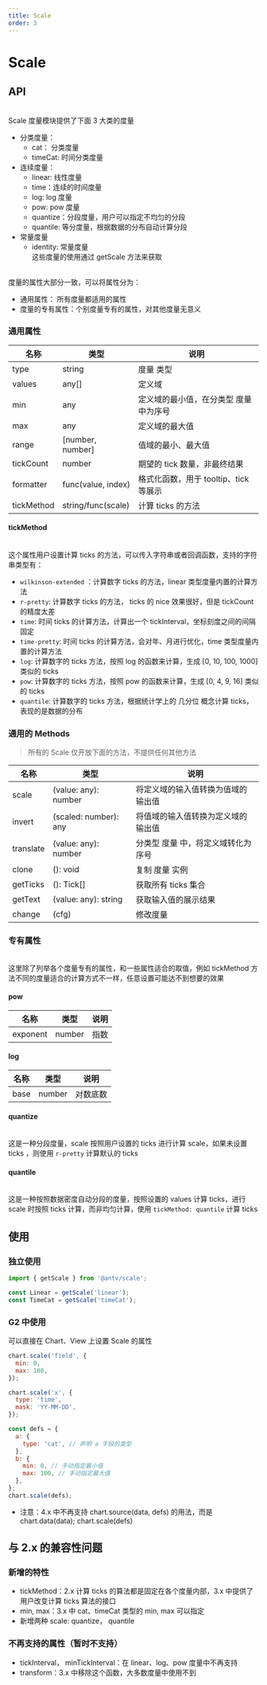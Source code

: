 ```yaml
---
title: Scale
order: 3
---
```


# Scale

<a name="API"></a>

## API

<br />Scale 度量模块提供了下面 3 大类的度量<br />

- 分类度量：
  - cat： 分类度量
  - timeCat: 时间分类度量
- 连续度量：
  - linear: 线性度量
  - time：连续的时间度量
  - log: log 度量
  - pow: pow 度量
  - quantize：分段度量，用户可以指定不均匀的分段
  - quantile: 等分度量，根据数据的分布自动计算分段
- 常量度量
  - identity: 常量度量<br />这些度量的使用通过 getScale 方法来获取

<br />度量的属性大部分一致，可以将属性分为：<br />

- 通用属性： 所有度量都适用的属性
- 度量的专有属性：个别度量专有的属性，对其他度量无意义

<a name="df4d4c58"></a>

### 通用属性

| 名称       | 类型               | 说明                                   |
| ---------- | ------------------ | -------------------------------------- |
| type       | string             | 度量 类型                              |
| values     | any[]              | 定义域                                 |
| min        | any                | 定义域的最小值，在分类型 度量 中为序号 |
| max        | any                | 定义域的最大值                         |
| range      | [number, number]   | 值域的最小、最大值                     |
| tickCount  | number             | 期望的 tick 数量，非最终结果           |
| formatter  | func(value, index) | 格式化函数，用于 tooltip、tick 等展示  |
| tickMethod | string/func(scale) | 计算 ticks 的方法                      |

<a name="tickMethod"></a>

#### tickMethod

<br />这个属性用户设置计算 ticks 的方法，可以传入字符串或者回调函数，支持的字符串类型有：<br />

- `wilkinson-extended` ：计算数字 ticks 的方法，linear 类型度量内置的计算方法
- `r-pretty`: 计算数字 ticks 的方法， ticks 的 nice 效果很好，但是 tickCount 的精度太差
- `time`: 时间 ticks 的计算方法，计算出一个 tickInterval，坐标刻度之间的间隔固定
- `time-pretty`: 时间 ticks 的计算方法，会对年、月进行优化，time 类型度量内置的计算方法
- `log`: 计算数字的 ticks 方法，按照 log 的函数来计算，生成 [0, 10, 100, 1000] 类似的 ticks
- `pow`: 计算数字的 ticks 方法，按照 pow 的函数来计算，生成 [0, 4, 9, 16] 类似的 ticks
- `quantile`: 计算数字的 ticks 方法，根据统计学上的 几分位 概念计算 ticks，表现的是数据的分布

<a name="f5913c34"></a>

### 通用的 Methods

> 所有的 Scale 仅开放下面的方法，不提供任何其他方法

| 名称      | 类型                  | 说明                               |
| --------- | --------------------- | ---------------------------------- |
| scale     | (value: any): number  | 将定义域的输入值转换为值域的输出值 |
| invert    | (scaled: number): any | 将值域的输入值转换为定义域的输出值 |
| translate | (value: any): number  | 分类型 度量 中，将定义域转化为序号 |
| clone     | (): void              | 复制 度量 实例                     |
| getTicks  | (): Tick[]            | 获取所有 ticks 集合                |
| getText   | (value: any): string  | 获取输入值的展示结果               |
| change    | (cfg)                 | 修改度量                           |

<a name="e6c48686"></a>

### 专有属性

<br />这里除了列举各个度量专有的属性，和一些属性适合的取值，例如 tickMethod 方法不同的度量适合的计算方式不一样，任意设置可能达不到想要的效果<br />

<a name="pow"></a>

#### pow

| 名称     | 类型   | 说明 |
| -------- | ------ | ---- |
| exponent | number | 指数 |

<a name="log"></a>

#### log

| 名称 | 类型   | 说明     |
| ---- | ------ | -------- |
| base | number | 对数底数 |

<a name="quantize"></a>

#### quantize

<br />这是一种分段度量，scale 按照用户设置的 ticks 进行计算 scale，如果未设置 ticks ，则使用 `r-pretty` 计算默认的 ticks<br />

<a name="quantile"></a>

#### quantile

<br />这是一种按照数据密度自动分段的度量，按照设置的 values 计算 ticks，进行 scale 时按照 ticks 计算，而非均匀计算，使用 `tickMethod: quantile` 计算 ticks<br />

<a name="zAS30"></a>

## 使用

<a name="dpkwc"></a>

### 独立使用

```javascript
import { getScale } from '@antv/scale';

const Linear = getScale('linear');
const TimeCat = getScale('timeCat');
```

<a name="iKFhn"></a>

### G2 中使用

可以直接在 Chart、View 上设置 Scale 的属性

```javascript
chart.scale('field', {
  min: 0,
  max: 100,
});

chart.scale('x', {
  type: 'time',
  mask: 'YY-MM-DD',
});

const defs = {
  a: {
    type: 'cat', // 声明 a 字段的类型
  },
  b: {
    min: 0, // 手动指定最小值
    max: 100, // 手动指定最大值
  },
};
chart.scale(defs);
```

- 注意：4.x 中不再支持 chart.source(data, defs) 的用法，而是 chart.data(data); chart.scale(defs)
  <a name="fc6be920"></a>

## 与 2.x 的兼容性问题

<a name="fe0aabe9"></a>

### 新增的特性

- tickMethod：2.x 计算 ticks 的算法都是固定在各个度量内部，3.x 中提供了用户改变计算 ticks 算法的接口
- min, max：3.x 中 cat、timeCat 类型的 min, max 可以指定
- 新增两种 scale: quantize， quantile

<a name="2d6d1792"></a>

### 不再支持的属性（暂时不支持）

- tickInterval， minTickInterval：在 linear、log、pow 度量中不再支持
- transform：3.x 中移除这个函数，大多数度量中使用不到
